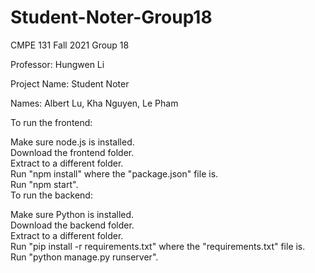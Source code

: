 # Student-Noter-Group18
CMPE 131 Fall 2021 Group 18

Professor: Hungwen Li

Project Name: Student Noter

Names: Albert Lu, Kha Nguyen, Le Pham

To run the frontend:

Make sure node.js is installed.<br />
Download the frontend folder.<br />
Extract to a different folder.<br />
Run "npm install" where the "package.json" file is.<br />
Run "npm start".<br />
To run the backend:<br />

Make sure Python is installed.<br />
Download the backend folder.<br />
Extract to a different folder.<br />
Run "pip install -r requirements.txt" where the "requirements.txt" file is.<br />
Run "python manage.py runserver".
